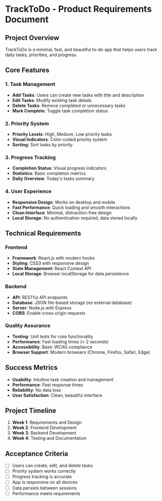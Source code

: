 # TrackToDo - Product Requirements Document

## Project Overview
TrackToDo is a minimal, fast, and beautiful to-do app that helps users track daily tasks, priorities, and progress.

## Core Features

### 1. Task Management
- **Add Tasks**: Users can create new tasks with title and description
- **Edit Tasks**: Modify existing task details
- **Delete Tasks**: Remove completed or unnecessary tasks
- **Mark Complete**: Toggle task completion status

### 2. Priority System
- **Priority Levels**: High, Medium, Low priority tasks
- **Visual Indicators**: Color-coded priority system
- **Sorting**: Sort tasks by priority

### 3. Progress Tracking
- **Completion Status**: Visual progress indicators
- **Statistics**: Basic completion metrics
- **Daily Overview**: Today's tasks summary

### 4. User Experience
- **Responsive Design**: Works on desktop and mobile
- **Fast Performance**: Quick loading and smooth interactions
- **Clean Interface**: Minimal, distraction-free design
- **Local Storage**: No authentication required, data stored locally

## Technical Requirements

### Frontend
- **Framework**: React.js with modern hooks
- **Styling**: CSS3 with responsive design
- **State Management**: React Context API
- **Local Storage**: Browser localStorage for data persistence

### Backend
- **API**: RESTful API endpoints
- **Database**: JSON file-based storage (no external database)
- **Server**: Node.js with Express
- **CORS**: Enable cross-origin requests

### Quality Assurance
- **Testing**: Unit tests for core functionality
- **Performance**: Fast loading times (< 2 seconds)
- **Accessibility**: Basic WCAG compliance
- **Browser Support**: Modern browsers (Chrome, Firefox, Safari, Edge)

## Success Metrics
- **Usability**: Intuitive task creation and management
- **Performance**: Fast response times
- **Reliability**: No data loss
- **User Satisfaction**: Clean, beautiful interface

## Project Timeline
1. **Week 1**: Requirements and Design
2. **Week 2**: Frontend Development
3. **Week 3**: Backend Development
4. **Week 4**: Testing and Documentation

## Acceptance Criteria
- [ ] Users can create, edit, and delete tasks
- [ ] Priority system works correctly
- [ ] Progress tracking is accurate
- [ ] App is responsive on all devices
- [ ] Data persists between sessions
- [ ] Performance meets requirements
